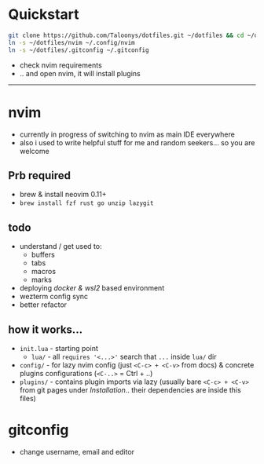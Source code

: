 # Quickstart
```sh
git clone https://github.com/Taloonys/dotfiles.git ~/dotfiles && cd ~/dotfiles
ln -s ~/dotfiles/nvim ~/.config/nvim
ln -s ~/dotfiles/.gitconfig ~/.gitconfig
```
* check nvim requirements
* .. and open nvim, it will install plugins

---

# nvim
* currently in progress of switching to nvim as main IDE everywhere
* also i used to write helpful stuff for me and random seekers... so you are welcome

## Prb required
* brew & install neovim 0.11+
* `brew install fzf rust go unzip lazygit`

## todo
* understand / get used to:
    * buffers
    * tabs
    * macros
    * marks
* deploying *docker & wsl2* based environment
* wezterm config sync
* better refactor

## how it works...
* `init.lua` - starting point
  * `lua/` - all `requires '<...>'` search that `...` inside `lua/` dir
* `config/` - for lazy nvim config (just `<C-c> + <C-v>` from docs) & concrete plugins configurations (`<C-..>` = Ctrl + ..)
* `plugins/` - contains plugin imports via lazy (usually bare `<C-c> + <C-v>` from git pages under *Installation*.. their dependencies are inside this files)

# gitconfig
* change username, email and editor
